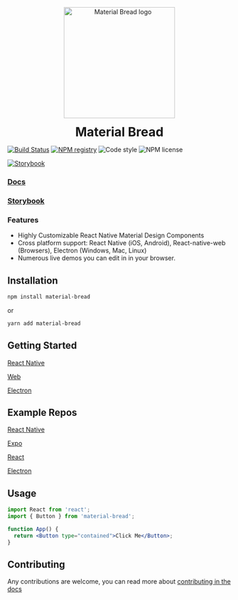 <p align="center">
  <img width="250" src="http://material-bread.org/logo-shadow.svg" alt="Material Bread logo" align="center">
</p>
<h1 align="center" style="margin: 0px">Material Bread</h1>


[![Build Status](https://img.shields.io/travis/codypearce/material-bread/master.svg?style=for-the-badge)](https://travis-ci.org/codypearce/material-bread) [![NPM registry](https://img.shields.io/npm/v/material-bread.svg?style=for-the-badge)](https://www.npmjs.com/package/material-bread) ![Code style](https://img.shields.io/badge/code_style-prettier-ff69b4.svg?style=for-the-badge) ![NPM license](https://img.shields.io/badge/license-mit-red.svg?style=for-the-badge) 

[![Storybook](https://cdn.jsdelivr.net/gh/storybooks/brand@master/badge/badge-storybook.svg?style=for-the-badge)](https://codypearce.github.io/material-bread/)


### [Docs](http://material-bread.org)

### [Storybook](https://codypearce.github.io/material-bread/)


### Features

* Highly Customizable React Native Material Design Components
* Cross platform support: React Native (iOS, Android), React-native-web (Browsers), Electron (Windows, Mac, Linux)
* Numerous live demos you can edit in in your browser.

## Installation

```sh
npm install material-bread
```

or

```sh
yarn add material-bread
```

## Getting Started

[React Native](http://material-bread.org/getting-started/react-native)

[Web](http://material-bread.org/getting-started/web)

[Electron](http://material-bread.org/getting-started/electron)

## Example Repos

[React Native](https://github.com/codypearce/material-bread-rn-example)

[Expo](https://github.com/codypearce/material-bread-expo-example)

[React](https://github.com/codypearce/material-bread-react-example)

[Electron](https://github.com/codypearce/material-bread-electron-example)

## Usage

```jsx
import React from 'react';
import { Button } from 'material-bread';

function App() {
  return <Button type="contained">Click Me</Button>;
}
```

## Contributing

Any contributions are welcome, you can read more about [contributing in the docs](http://material-bread.org/contributing/library)
